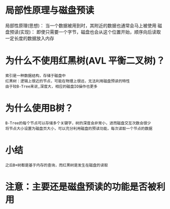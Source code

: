 # 局部性原理与磁盘预读
局部性原理(思想)：
    当一个数据被用到时，其附近的数据也通常会马上被使用
磁盘预读(实现)：
    即使只需要一个字节，磁盘也会从这个位置开始，顺序向后读取一定长度的数据放入内存
    
# 为什么不使用红黑树(AVL 平衡二叉树)？
    索引是一种数据结构，存储于磁盘中
    红黑树：逻辑上很近的节点，可能在物理上很远，无法利用磁盘预读的特性
    由于较B-Tree来说,深度大，相应的磁盘IO操作也更多
    
# 为什么使用B树？
    B-Tree的每个节点可以存储多个关键字，树的深度会非常小，进而磁盘交互次数会很少
    将节点大小设置为磁盘页大小，可以充分利用磁盘的预读功能，每次读取一个节点的数据

# 小结
    之后B+树都是基于内存的查询，而红黑树是发生在磁盘的读取

# 注意：主要还是磁盘预读的功能是否被利用